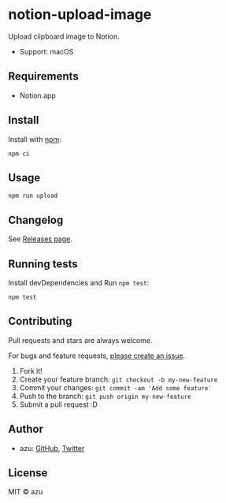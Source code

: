 # notion-upload-image

Upload clipboard image to Notion.

- Support: macOS

## Requirements

- Notion.app

## Install

Install with [npm](https://www.npmjs.com/):

    npm ci

## Usage

    npm run upload

## Changelog

See [Releases page](https://github.com/azu/notion-upload-image/releases).

## Running tests

Install devDependencies and Run `npm test`:

    npm test

## Contributing

Pull requests and stars are always welcome.

For bugs and feature requests, [please create an issue](https://github.com/azu/notion-upload-image/issues).

1. Fork it!
2. Create your feature branch: `git checkout -b my-new-feature`
3. Commit your changes: `git commit -am 'Add some feature'`
4. Push to the branch: `git push origin my-new-feature`
5. Submit a pull request :D

## Author

- azu: [GitHub](https://github.com/azu), [Twitter](https://twitter.com/azu_re)

## License

MIT © azu
